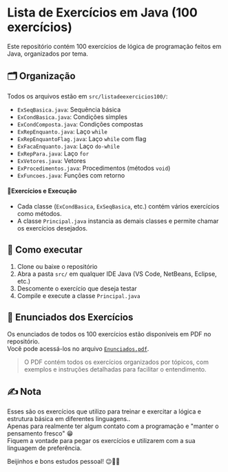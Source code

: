 # Lista de Exercícios em Java (100 exercícios)

Este repositório contém 100 exercícios de lógica de programação feitos em Java, organizados por tema.

## 🗂 Organização

Todos os arquivos estão em `src/listadeexercicios100/`:

- `ExSeqBasica.java`: Sequência básica
- `ExCondBasica.java`: Condições simples
- `ExCondComposta.java`: Condições compostas
- `ExRepEnquanto.java`: Laço `while`
- `ExRepEnquantoFlag.java`: Laço `while` com flag
- `ExFacaEnquanto.java`: Laço `do-while`
- `ExRepPara.java`: Laço `for`
- `ExVetores.java`: Vetores
- `ExProcedimentos.java`: Procedimentos (métodos `void`)
- `ExFuncoes.java`: Funções com retorno

#### 🚨Exercícios e Execução
- Cada classe (`ExCondBasica`, `ExSeqBasica`, etc.) contém vários exercícios como métodos.
- A classe `Principal.java` instancia as demais classes e permite chamar os exercícios desejados.

## 🚀 Como executar

1. Clone ou baixe o repositório
2. Abra a pasta `src/` em qualquer IDE Java (VS Code, NetBeans, Eclipse, etc.)
3. Descomente o exercício que deseja testar
4. Compile e execute a classe `Principal.java`

## 📄 Enunciados dos Exercícios

Os enunciados de todos os 100 exercícios estão disponíveis em PDF no repositório.  
Você pode acessá-los no arquivo [`Enunciados.pdf`](./Enunciados.pdf).

> O PDF contém todos os exercícios organizados por tópicos, com exemplos e instruções detalhadas para facilitar o entendimento.

## ✍️ Nota

Esses são os exercícios que utilizo para treinar e exercitar a lógica e estrutura básica em diferentes linguagens..  
Apenas para realmente ter algum contato com a programação e "manter o pensamento fresco" 😁  
Fiquem a vontade para pegar os exercícios e utilizarem com a sua linguagem de preferência.  
  
Beijinhos e bons estudos pessoal! 😉💖🚩
